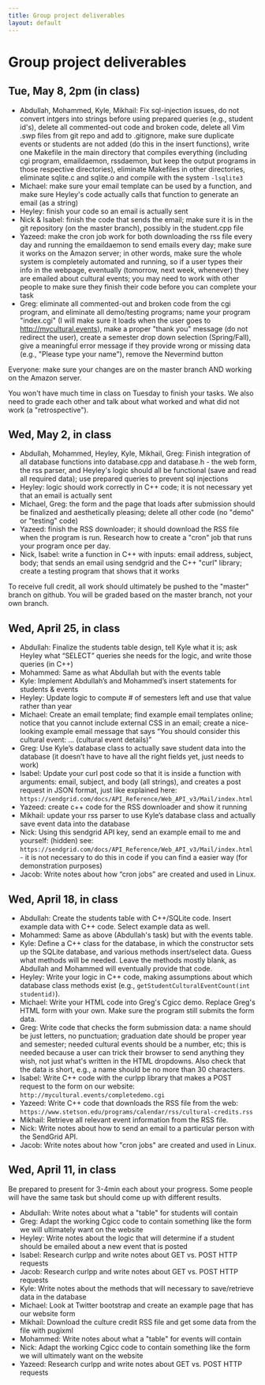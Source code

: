 ```yaml
---
title: Group project deliverables
layout: default
---
```


# Group project deliverables

## Tue, May 8, 2pm (in class)

- Abdullah, Mohammed, Kyle, Mikhail: Fix sql-injection issues, do not convert intgers into strings before using prepared queries (e.g., student id's), delete all commented-out code and broken code, delete all Vim .swp files from git repo and add to .gitignore, make sure duplicate events or students are not added (do this in the insert functions), write one Makefile in the main directory that compiles everything (including cgi program, emaildaemon, rssdaemon, but keep the output programs in those respective directories), eliminate Makefiles in other directories, eliminate sqlite.c and sqlite.o and compile with the system `-lsqlite3`
- Michael: make sure your email template can be used by a function, and make sure Heyley's code actually calls that function to generate an email (as a string)
- Heyley: finish your code so an email is actually sent
- Nick & Isabel: finish the code that sends the email; make sure it is in the git repository (on the master branch), possibly in the student.cpp file
- Yazeed: make the cron job work for both downloading the rss file every day and running the emaildaemon to send emails every day; make sure it works on the Amazon server; in other words, make sure the whole system is completely automated and running, so if a user types their info in the webpage, eventually (tomorrow, next week, whenever) they are emailed about cultural events; you may need to work with other people to make sure they finish their code before you can complete your task
- Greg: eliminate all commented-out and broken code from the cgi program, and eliminate all demo/testing programs; name your program "index.cgi" (I will make sure it loads when the user goes to http://mycultural.events), make a proper "thank you" message (do not redirect the user), create a semester drop down selection (Spring/Fall), give a meaningful error message if they provide wrong or missing data (e.g., "Please type your name"), remove the Nevermind button

Everyone: make sure your changes are on the master branch AND working on the Amazon server.

You won't have much time in class on Tuesday to finish your tasks. We also need to grade each other and talk about what worked and what did not work (a "retrospective").

## Wed, May 2, in class

- Abdullah, Mohammed, Heyley, Kyle, Mikhail, Greg: Finish integration of all database functions into database.cpp and database.h - the web form, the rss parser, and Heyley's logic should all be functional (save and read all required data); use prepared queries to prevent sql injections
- Heyley: logic should work correctly in C++ code; it is not necessary yet that an email is actually sent
- Michael, Greg: the form and the page that loads after submission should be finalized and aesthetically pleasing; delete all other code (no "demo" or "testing" code)
- Yazeed: finish the RSS downloader; it should download the RSS file when the program is run. Research how to create a "cron" job that runs your program once per day.
- Nick, Isabel: write a function in C++ with inputs: email address, subject, body; that sends an email using sendgrid and the C++ "curl" library; create a testing program that shows that it works

To receive full credit, all work should ultimately be pushed to the "master" branch on github. You will be graded based on the master branch, not your own branch.

## Wed, April 25, in class

- Abdullah: Finalize the students table design, tell Kyle what it is; ask Heyley what “SELECT” queries she needs for the logic, and write those queries (in C++)
- Mohammed: Same as what Abdullah but with the events table
- Kyle: Implement Abdullah’s and Mohammed’s insert statements for students & events
- Heyley: Update logic to compute # of semesters left and use that value rather than year
- Michael: Create an email template; find example email templates online; notice that you cannot include external CSS in an email; create a nice-looking example email message that says “You should consider this cultural event: … (cultural event details)”
- Greg: Use Kyle’s database class to actually save student data into the database (it doesn’t have to have all the right fields yet, just needs to work)
- Isabel: Update your curl post code so that it is inside a function with arguments: email, subject, and body (all strings), and creates a post request in JSON format, just like explained here: `https://sendgrid.com/docs/API_Reference/Web_API_v3/Mail/index.html`
- Yazeed: create c++ code for the RSS downloader and show it running
- Mikhail: update your rss parser to use Kyle’s database class and actually save event data into the database
- Nick: Using this sendgrid API key, send an example email to me and yourself: (hidden) see: `https://sendgrid.com/docs/API_Reference/Web_API_v3/Mail/index.html` - it is not necessary to do this in code if you can find a easier way (for demonstration purposes)
- Jacob: Write notes about how “cron jobs” are created and used in Linux.

## Wed, April 18, in class

- Abdullah: Create the students table with C++/SQLite code. Insert example data with C++ code. Select example data as well.
- Mohammed: Same as above (Abdullah's task) but with the events table.
- Kyle: Define a C++ class for the database, in which the constructor sets up the SQLite database, and various methods insert/select data. Guess what methods will be needed. Leave the methods mostly blank, as Abdullah and Mohammed will eventually provide that code.
- Heyley: Write your logic in C++ code, making assumptions about which database class methods exist (e.g., `getStudentCulturalEventCount(int studentid)`).
- Michael: Write your HTML code into Greg's Cgicc demo. Replace Greg's HTML form with your own. Make sure the program still submits the form data.
- Greg: Write code that checks the form submission data: a name should be just letters, no punctuation; graduation date should be proper year and semester; needed cultural events should be a number, etc; this is needed because a user can trick their browser to send anything they wish, not just what's written in the HTML dropdowns. Also check that the data is short, e.g., a name should be no more than 30 characters.
- Isabel: Write C++ code with the curlpp library that makes a POST request to the form on our website: `http://mycultural.events/completedemo.cgi`
- Yazeed: Write C++ code that downloads the RSS file from the web: `https://www.stetson.edu/programs/calendar/rss/cultural-credits.rss`
- Mikhail: Retrieve all relevant event information from the RSS file.
- Nick: Write notes about how to send an email to a particular person with the SendGrid API.
- Jacob: Write notes about how "cron jobs" are created and used in Linux.

## Wed, April 11, in class

Be prepared to present for 3-4min each about your progress. Some people will have the same task but should come up with different results.

- Abdullah: Write notes about what a "table" for students will contain
- Greg: Adapt the working Cgicc code to contain something like the form we will ultimately want on the website
- Heyley: Write notes about the logic that will determine if a student should be emailed about a new event that is posted
- Isabel: Research curlpp and write notes about GET vs. POST HTTP requests
- Jacob: Research curlpp and write notes about GET vs. POST HTTP requests
- Kyle: Write notes about the methods that will necessary to save/retrieve data in the database
- Michael: Look at Twitter bootstrap and create an example page that has our website form
- Mikhail: Download the culture credit RSS file and get some data from the file with pugixml
- Mohammed: Write notes about what a "table" for events will contain
- Nick: Adapt the working Cgicc code to contain something like the form we will ultimately want on the website
- Yazeed: Research curlpp and write notes about GET vs. POST HTTP requests 

